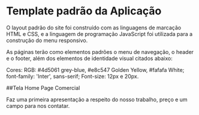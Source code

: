 # Template padrão da Aplicação

O layout padrão do site foi construído com as linguagens de marcação HTML e CSS, e a linguagem de programação JavaScript foi utilizada para a construção do menu responsivo.

As páginas terão como elementos padrões o menu de navegação, o header e o footer, além dos elementos de identidade visual citados abaixo:

Cores: RGB: #4d5061 grey-blue, #e8c547 Golden Yellow, #fafafa White;
font-family: 'Inter', sans-serif;
Font-size: 12px e 20px.

##Tela Home Page Comercial

Faz uma primeira apresentação a respeito do nosso trabalho, preço e um campo para nos contatar.


